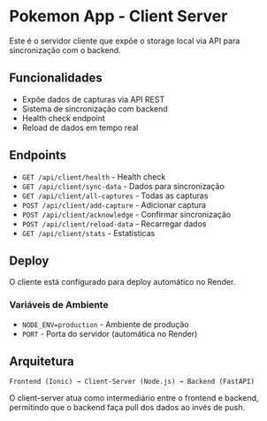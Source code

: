 # Pokemon App - Client Server

Este é o servidor cliente que expõe o storage local via API para sincronização com o backend.

## Funcionalidades

- Expõe dados de capturas via API REST
- Sistema de sincronização com backend
- Health check endpoint
- Reload de dados em tempo real

## Endpoints

- `GET /api/client/health` - Health check
- `GET /api/client/sync-data` - Dados para sincronização
- `GET /api/client/all-captures` - Todas as capturas
- `POST /api/client/add-capture` - Adicionar captura
- `POST /api/client/acknowledge` - Confirmar sincronização
- `POST /api/client/reload-data` - Recarregar dados
- `GET /api/client/stats` - Estatísticas

## Deploy

O cliente está configurado para deploy automático no Render.

### Variáveis de Ambiente

- `NODE_ENV=production` - Ambiente de produção
- `PORT` - Porta do servidor (automática no Render)

## Arquitetura

```
Frontend (Ionic) → Client-Server (Node.js) → Backend (FastAPI)
```

O client-server atua como intermediário entre o frontend e backend, permitindo que o backend faça pull dos dados ao invés de push.

